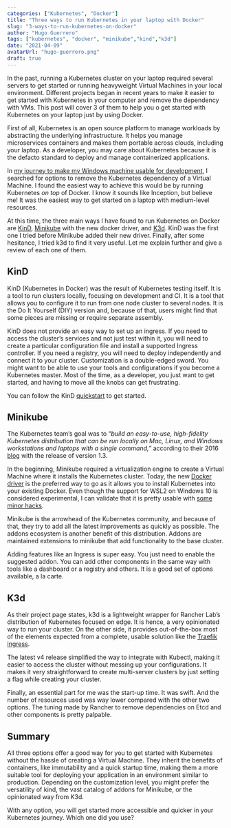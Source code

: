 ```yaml
---
categories: ["Kubernetes", "Docker"]
title: "Three ways to run Kubernetes in your laptop with Docker"
slug: "3-ways-to-run-kubernetes-on-docker"
author: "Hugo Guerrero"
tags: ["kubernetes", "docker", "minikube","kind","k3d"]
date: "2021-04-09"
avatarUrl: "hugo-guerrero.png"
draft: true
---
```


In the past, running a Kubernetes cluster on your laptop required several servers to get started or running heavyweight Virtual Machines in your local environment. Different projects began in recent years to make it easier to get started with Kubernetes in your computer and remove the dependency with VMs. This post will cover 3 of them to help you o get started with Kubernetes on your laptop just by using Docker.

First of all, Kubernetes is an open source platform to manage workloads by abstracting the underlying infrastructure. It helps you manage microservices containers and makes them portable across clouds, including your laptop. As a developer, you may care about Kubernetes because it is the defacto standard to deploy and manage containerized applications.

In [my journey to make my Windows machine usable for development](https://hellokube.dev/posts/developers-journey-to-wsl2-awesomeness/), I searched for options to remove the Kubernetes dependency of a Virtual Machine. I found the easiest way to achieve this would be by running Kubernetes *on top* of Docker. I know it sounds like Inception, but believe me! It was the easiest way to get started on a laptop with medium-level resources. 

At this time, the three main ways I have found to run Kubernetes on Docker are [KinD](https://kind.sigs.k8s.io/), [Minikube](https://minikube.sigs.k8s.io/docs/start/) with the new docker driver, and [K3d](https://k3d.io/). KinD was the first one I tried before Minikube added their new driver. Finally, after some hesitance, I tried k3d to find it very useful. Let me explain further and give a review of each one of them.

## KinD

KinD (Kubernetes in Docker) was the result of Kubernetes testing itself. It is a tool to run clusters locally, focusing on development and CI. It is a tool that allows you to configure it to run from one node cluster to several nodes. It is the Do It Yourself (DIY) version and, because of that, users might find that some pieces are missing or require separate assembly. 

KinD does not provide an easy way to set up an ingress. If you need to access the cluster’s services and not just test within it, you will need to create a particular configuration file and install a supported Ingress controller. If you need a registry, you will need to deploy independently and connect it to your cluster. 
Customization is a double-edged sword. You might want to be able to use your tools and configurations if you become a Kubernetes master. Most of the time, as a developer, you just want to get started, and having to move all the knobs can get frustrating.

You can follow the KinD [quickstart](https://kind.sigs.k8s.io/docs/user/quick-start/) to get started.

## Minikube

The Kubernetes team’s goal was to “*build an easy-to-use, high-fidelity Kubernetes distribution that can be run locally on Mac, Linux, and Windows workstations and laptops with a single command,”* according to their 2016 [blog](https://kubernetes.io/blog/2016/07/minikube-easily-run-kubernetes-locally/) with the release of version 1.3.

In the beginning, Minikube required a virtualization engine to create a Virtual Machine where it installs the Kubernetes cluster. Today, the new [Docker driver](https://minikube.sigs.k8s.io/docs/drivers/docker/) is the preferred way to go as it allows you to install Kubernetes into your existing Docker. Even though the support for WSL2 on Windows 10 is considered experimental, I can validate that it is pretty usable with [some minor hacks](https://hellokube.dev/posts/configure-minikube-ingress-on-wsl2/). 

Minikube is the arrowhead of the Kubernetes community, and because of that, they try to add all the latest improvements as quickly as possible. The addons ecosystem is another benefit of this distribution. Addons are maintained extensions to minikube that add functionality to the base cluster.

Adding features like an Ingress is super easy. You just need to enable the suggested addon. You can add other components in the same way with tools like a dashboard or a registry and others. It is a good set of options available, a la carte.  

## K3d

As their project page states, k3d is a lightweight wrapper for Rancher Lab’s distribution of Kubernetes focused on edge. It is hence, a very opinionated way to run your cluster. On the other side, it provides out-of-the-box most of the elements expected from a complete, usable solution like the [Traefik ingress](https://doc.traefik.io/traefik/providers/kubernetes-ingress/). 

The latest v4 release simplified the way to integrate with Kubectl, making it easier to access the cluster without messing up your configurations. It makes it very straightforward to create multi-server clusters by just setting a flag while creating your cluster. 

Finally, an essential part for me was the start-up time. It was swift. And the number of resources used was way lower compared with the other two options. The tuning made by Rancher to remove dependencies on Etcd and other components is pretty palpable.

## Summary

All three options offer a good way for you to get started with Kubernetes without the hassle of creating a Virtual Machine. They inherit the benefits of containers, like immutability and a quick startup time, making them a more suitable tool for deploying your application in an environment similar to production. Depending on the customization level, you might prefer the versatility of kind, the vast catalog of addons for Minikube, or the opinionated way from K3d. 

With any option, you will get started more accessible and quicker in your Kubernetes journey. Which one did you use?